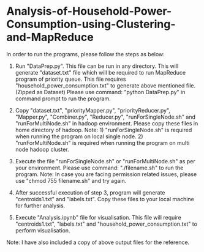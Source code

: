 # Analysis-of-Household-Power-Consumption-using-Clustering-and-MapReduce
In order to run the programs, please follow the steps as below:

1) Run "DataPrep.py". This file can be run in any directory.
	This will generate "dataset.txt" file which will be required to run MapReduce program of priority queue.
	This file requires "household_power_consumption.txt" to generate above mentioned file. (Zipped as Dataset)
	Please use command: "python DataPrep.py" in command prompt to run the program.

2) Copy "dataset.txt", "priorityMapper.py", "priorityReducer.py", "Mapper.py", "Combiner.py", "Reducer.py", "runForSingleNode.sh"
	and "runForMultiNode.sh" in hadoop environment. Please copy these files in home directory of hadoop.
	Note: 1) "runForSingleNode.sh" is required when running the program on local single node.
	            2) "runForMultiNode.sh" is required when running the program on multi node hadoop cluster.

3) Execute the file "runForSingleNode.sh" or "runForMultiNode.sh" as per your environment.
	Please use command: "./filename.sh" to run the program.
	Note: In case you are facing permission related issues, please use "chmod 755 filename.sh" and try again.

4) After successful execution of step 3, program will generate "centroids1.txt" and "labels.txt". Copy these files to your local
	machine for further analysis.

5) Execute "Analysis.ipynb" file for visualisation. This file will require "centroids1.txt", "labels.txt"
	and "household_power_consumption.txt" to perform visualisation.

Note: I have also included a copy of above output files for the reference.
